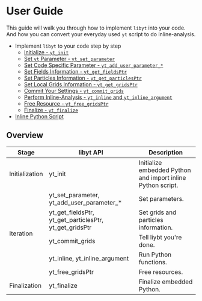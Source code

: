 # User Guide
This guide will walk you through how to implement `libyt` into your code. And how you can convert your everyday used `yt` script to do inline-analysis. 

- Implement `libyt` to your code step by step
  - [Initialize - `yt_init`](./Initialize.md#initialize)
  - [Set `yt` Parameter - `yt_set_parameter`](./SetYTParameter.md#set-yt-parameter)
  - [Set Code Specific Parameter - `yt_add_user_parameter_*`](./SetCodeSpecificParameter.md#set-code-specific-parameter)
  - [Set Fields Information - `yt_get_fieldsPtr`](./SetFieldsInformation.md#set-fields-information)
  - [Set Particles Information - `yt_get_particlesPtr`](./SetParticlesInformation.md#set-particles-information)
  - [Set Local Grids Information - `yt_get_gridsPtr`](./SetLocalGridsInformation.md#set-local-grids-information)
  - [Commit Your Settings - `yt_commit_grids`](./CommitYourSettings.md#commit-your-settings)
  - [Perform Inline-Analysis - `yt_inline` and `yt_inline_argument`](./PerformInlineAnalysis.md#perform-inline-analysis)
  - [Free Resource - `yt_free_gridsPtr`](./FreeResource.md#free-resource)
  - [Finalize - `yt_finalize`](./Finalize.md#finalize)
- [Inline Python Script](./InlinePythonScript.md#inline-python-script)

## Overview
<table>
  <thead>
    <tr>
      <th>Stage</th>
      <th>libyt API</th>
      <th>Description</th>
    </tr>
  </thead>
  <tbody>
    <tr>
      <td rowspan=1>Initialization</td>
      <td>yt_init</td>
      <td>Initialize embedded Python and import inline Python script.</td>
    </tr>
    <tr>
      <td rowspan=5>Iteration</td>
      <td>yt_set_parameter, yt_add_user_parameter_*</td>
      <td>Set parameters.</td>
    </tr>
    <tr>
      <td>yt_get_fieldsPtr, yt_get_particlesPtr, yt_get_gridsPtr</td>
      <td>Set grids and particles information.</td>
    </tr>
    <tr>
      <td>yt_commit_grids</td>
      <td>Tell liybt you're done.</td>
    </tr>
    <tr>
      <td>yt_inline, yt_inline_argument</td>
      <td>Run Python functions.</td>
    </tr>
    <tr>
      <td>yt_free_gridsPtr</td>
      <td>Free resources.</td>
    </tr>
    <tr>
      <td rowspan=1>Finalization</td>
      <td>yt_finalize</td>
      <td>Finalize embedded Python.</td>
    </tr>
  </tbody>
</table>
